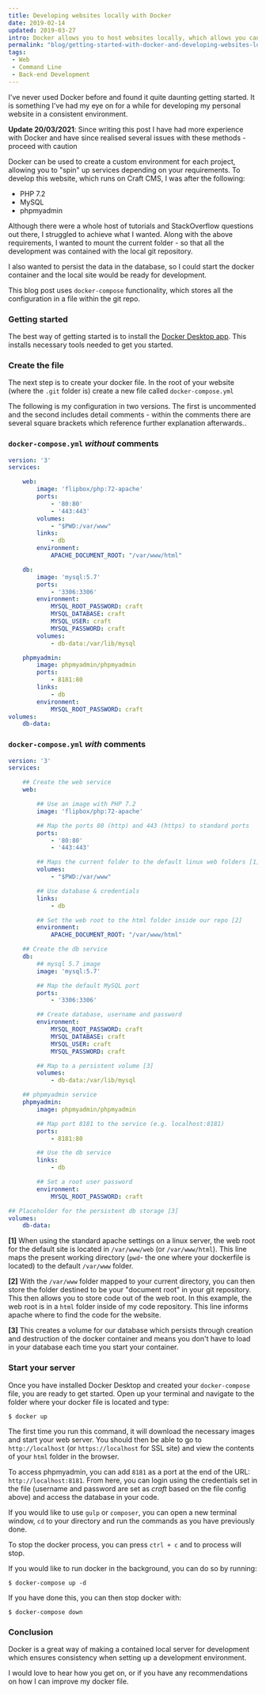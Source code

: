 ```yaml
---
title: Developing websites locally with Docker
date: 2019-02-14
updated: 2019-03-27
intro: Docker allows you to host websites locally, which allows you can develop them within an environment which can be an exact replica of the live one. This blog post explores my first experience with Docker.
permalink: "blog/getting-started-with-docker-and-developing-websites-locally/"
tags:
 - Web
 - Command Line
 - Back-end Development
---
```


I've never used Docker before and found it quite daunting getting started. It is something I've had my eye on for a while for developing my personal website in a consistent environment.

<div class="info"><strong>Update 20/03/2021</strong>: Since writing this post I have had more experience with Docker and have since realised several issues with these methods - proceed with caution</div>

Docker can be used to create a custom environment for each project, allowing you to "spin" up services depending on your requirements. To develop this website, which runs on Craft CMS, I was after the following:

- PHP 7.2
- MySQL
- phpmyadmin

Although there were a whole host of tutorials and StackOverflow questions out there, I struggled to achieve what I wanted. Along with the above requirements, I wanted to mount the current folder - so that all the development was contained with the local git repository.

I also wanted to persist the data in the database, so I could start the docker container and the local site would be ready for development.

This blog post uses `docker-compose` functionality, which stores all the configuration in a file within the git repo.

### Getting started

The best way of getting started is to install the [Docker Desktop app](https://www.docker.com/products/docker-desktop). This installs necessary tools needed to get you started.

### Create the file

The next step is to create your docker file. In the root of your website (where the `.git` folder is) create a new file called `docker-compose.yml`

The following is my configuration in two versions. The first is uncommented and the second includes detail comments - within the comments there are several square brackets which reference further explanation afterwards..

### `docker-compose.yml` <em>without</em> comments

```yaml
version: '3'
services:

    web:
        image: 'flipbox/php:72-apache'
        ports:
            - '80:80'
            - '443:443'
        volumes:
            - "$PWD:/var/www"
        links:
            - db
        environment:
            APACHE_DOCUMENT_ROOT: "/var/www/html"

    db:
        image: 'mysql:5.7'
        ports:
            - '3306:3306'
        environment:
            MYSQL_ROOT_PASSWORD: craft
            MYSQL_DATABASE: craft
            MYSQL_USER: craft
            MYSQL_PASSWORD: craft
        volumes:
            - db-data:/var/lib/mysql

    phpmyadmin:
        image: phpmyadmin/phpmyadmin
        ports:
            - 8181:80
        links:
            - db
        environment:
            MYSQL_ROOT_PASSWORD: craft
volumes:
    db-data:
```

### `docker-compose.yml`  <em>with</em> comments

```yaml
version: '3'
services:

    ## Create the web service
    web:

        ## Use an image with PHP 7.2
        image: 'flipbox/php:72-apache'

        ## Map the ports 80 (http) and 443 (https) to standard ports
        ports:
            - '80:80'
            - '443:443'

        ## Maps the current folder to the default linux web folders [1]
        volumes:
            - "$PWD:/var/www"

        ## Use database & credentials
        links:
            - db

        ## Set the web root to the html folder inside our repo [2]
        environment:
            APACHE_DOCUMENT_ROOT: "/var/www/html"

    ## Create the db service
    db:
        ## mysql 5.7 image
        image: 'mysql:5.7'

        ## Map the default MySQL port
        ports:
            - '3306:3306'

        ## Create database, username and password
        environment:
            MYSQL_ROOT_PASSWORD: craft
            MYSQL_DATABASE: craft
            MYSQL_USER: craft
            MYSQL_PASSWORD: craft

        ## Map to a persistent volume [3]
        volumes:
            - db-data:/var/lib/mysql

    ## phpmyadmin service
    phpmyadmin:
        image: phpmyadmin/phpmyadmin

        ## Map port 8181 to the service (e.g. localhost:8181)
        ports:
            - 8181:80

        ## Use the db service
        links:
            - db

        ## Set a root user password
        environment:
            MYSQL_ROOT_PASSWORD: craft

## Placeholder for the persistent db storage [3]
volumes:
    db-data:
```

**[1]**  When using the standard apache settings on a linux server, the web root for the default site is located in `/var/www/web` (or `/var/www/html`). This line maps the present working directory (`pwd`- the one where your dockerfile is located) to the default `/var/www` folder.

**[2]** With the `/var/www` folder mapped to your current directory, you can then store the folder destined to be your "document root" in your git repository. This then allows you to store code out of the web root. In this example, the web root is in a `html` folder inside of my code repository. This line informs apache where to find the code for the website.

**[3]** This creates a volume for our database which persists through creation and destruction of the docker container and means you don't have to load in your database each time you start your container.

### Start your server

Once you have installed Docker Desktop and created your `docker-compose` file, you are ready to get started. Open up your terminal and navigate to the folder where your docker file is located and type:

```
$ docker up
```

The first time you run this command, it will download the necessary images and start your web server. You should then be able to go to `http://localhost` (or `https://localhost` for SSL site) and view the contents of your `html` folder in the browser.

To access phpmyadmin, you can add `8181` as a port at the end of the URL: `http://localhost:8181`. From here, you can login using the credentials set in the file (username and password are set as _craft_ based on the file config above) and access the database in your code.

If you would like to use `gulp` or `composer`, you can open a new terminal window, `cd` to your directory and run the commands as you have previously done.

To stop the docker process, you can press `ctrl + c` and to process will stop.

If you would like to run docker in the background, you can do so by running:

```
$ docker-compose up -d
```

If you have done this, you can then stop docker with:

```
$ docker-compose down
```

### Conclusion

Docker is a great way of making a contained local server for development which ensures consistency when setting up a development environment.

I would love to hear how you get on, or if you have any recommendations on how I can improve my docker file.

